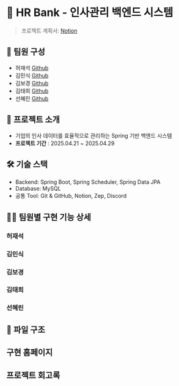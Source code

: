 # 🏦 HR Bank - 인사관리 백엔드 시스템 

> 프로젝트 계획서: [Notion](https://www.notion.so/1dc6caf3785b80779f8dd1b59a0f73ca?pvs=4)

## 👥 팀원 구성

- 허재석 [Github](https://github.com/JasonHeo1125)
- 김민식 [Github](https://github.com/urur-27)
- 김보경 [Github](https://github.com/BokyungKim-SPRING)
- 김태희 [Github](https://github.com/WaiCat)
- 선혜린 [Github](https://github.com/seonseon933)

## 📌 프로젝트 소개

- 기업의 인사 데이터를 효율적으로 관리하는 Spring 기반 백엔드 시스템
- **프로젝트 기간** : 2025.04.21 ~ 2025.04.29

## 🛠 기술 스택

- Backend: Spring Boot, Spring Scheduler, Spring Data JPA
- Database: MySQL
- 공통 Tool: Git & GitHub, Notion, Zep, Discord

## 🧑‍💻 팀원별 구현 기능 상세

### 허재석

### 김민식

### 김보경

### 김태희

### 선혜린

## 📁 파일 구조

## 구현 홈페이지

## 프로젝트 회고록
